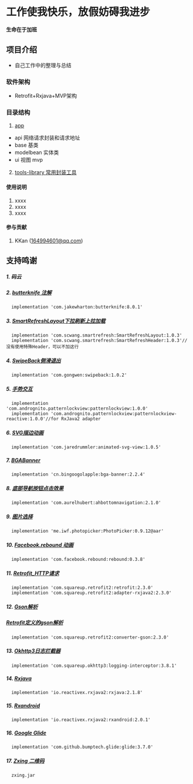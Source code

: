 # 工作使我快乐，放假妨碍我进步
**生命在于加班**

## 项目介绍
   - 自己工作中的整理与总结

### 软件架构
   - Retrofit+Rxjava+MVP架构


### 目录结构
1.  [app](https://gitee.com/KKan/RMedal/tree/master/app)
   - api 网络请求封装和请求地址
   - base 基类
   - modelbean 实体类
   - ui 视图 mvp
2.  [tools-library 常用封装工具](https://gitee.com/KKan/RMedal/tree/master/tools-library)

#### 使用说明

1. xxxx
2. xxxx
3. xxxx

#### 参与贡献

1. KKan (164994601@qq.com)


## 支持鸣谢

##### 1. 码云
##### 2. [butterknife 注解](https://github.com/JakeWharton/butterknife)
      implementation 'com.jakewharton:butterknife:8.0.1'
##### 3. [SmartRefreshLayout下拉刷新上拉加载 ](https://github.com/scwang90/SmartRefreshLayout)
      implementation 'com.scwang.smartrefresh:SmartRefreshLayout:1.0.3'
      implementation 'com.scwang.smartrefresh:SmartRefreshHeader:1.0.3'//没有使用特殊Header，可以不加这行
##### 4. [SwipeBack侧滑退出](https://github.com/gongwen/SwipeBackLayout)
      implementation 'com.gongwen:swipeback:1.0.2'
##### 5. [手势交互](https://github.com/aritraroy/PatternLockView)
      implementation 'com.andrognito.patternlockview:patternlockview:1.0.0'
      implementation 'com.andrognito.patternlockview:patternlockview-reactive:1.0.0'//for RxJava2 adapter
##### 6. [SVG描边动画](http://blog.csdn.net/leaf_130/article/details/54848071)
      implementation 'com.jaredrummler:animated-svg-view:1.0.5'
##### 7. [BGABanner](https://github.com/bingoogolapple/BGABanner-Android)
      implementation 'cn.bingoogolapple:bga-banner:2.2.4'
##### 8. [底部导航按钮点击效果](https://github.com/aurelhubert/ahbottomnavigation)
      implementation 'com.aurelhubert:ahbottomnavigation:2.1.0'
##### 9. [图片选择](https://github.com/donglua/PhotoPicker)
      implementation 'me.iwf.photopicker:PhotoPicker:0.9.12@aar'
##### 10. [Facebook.rebound 动画](http://facebook.github.io/rebound/)
      implementation 'com.facebook.rebound:rebound:0.3.8'
##### 11. [Retrofit_HTTP请求](http://square.github.io/retrofit/)
      implementation 'com.squareup.retrofit2:retrofit:2.3.0'
      implementation 'com.squareup.retrofit2:adapter-rxjava2:2.3.0'
##### 12. [Gson解析](https://github.com/google/gson)
#####     [Retrofit定义的gson解析](http://mvnrepository.com/artifact/com.squareup.retrofit2/converter-gson)
      implementation 'com.squareup.retrofit2:converter-gson:2.3.0'
##### 13. [Okhttp3日志拦截器](https://github.com/victorfan336/okhttp-logging-interceptor)
      implementation 'com.squareup.okhttp3:logging-interceptor:3.8.1'
##### 14. [Rxjava](https://github.com/ReactiveX/RxJava)
      implementation 'io.reactivex.rxjava2:rxjava:2.1.8'
##### 15. [Rxandroid](https://github.com/ReactiveX/RxAndroid)
      implementation 'io.reactivex.rxjava2:rxandroid:2.0.1'
##### 16. [Google Glide](https://github.com/bumptech/glide)
      implementation 'com.github.bumptech.glide:glide:3.7.0'
##### 17. [Zxing 二维码](https://github.com/zxing/zxing)
      zxing.jar